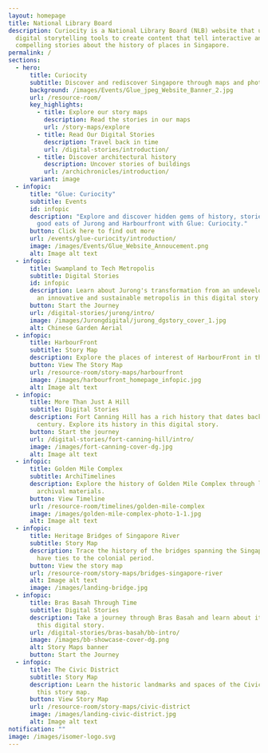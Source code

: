 ```yaml
---
layout: homepage
title: National Library Board
description: Curiocity is a National Library Board (NLB) website that uses
  digital storytelling tools to create content that tell interactive and
  compelling stories about the history of places in Singapore.
permalink: /
sections:
  - hero:
      title: Curiocity
      subtitle: Discover and rediscover Singapore through maps and photographs
      background: /images/Events/Glue_jpeg_Website_Banner_2.jpg
      url: /resource-room/
      key_highlights:
        - title: Explore our story maps
          description: Read the stories in our maps
          url: /story-maps/explore
        - title: Read Our Digital Stories
          description: Travel back in time
          url: /digital-stories/introduction/
        - title: Discover architectural history
          description: Uncover stories of buildings
          url: /archichronicles/introduction/
      variant: image
  - infopic:
      title: "Glue: Curiocity"
      subtitle: Events
      id: infopic
      description: "Explore and discover hidden gems of history, stories, and even
        good eats of Jurong and Harbourfront with Glue: Curiocity."
      button: Click here to find out more
      url: /events/glue-curiocity/introduction/
      image: /images/Events/Glue_Website_Annoucement.png
      alt: Image alt text
  - infopic:
      title: Swampland to Tech Metropolis
      subtitle: Digital Stories
      id: infopic
      description: Learn about Jurong's transformation from an undeveloped region to
        an innovative and sustainable metropolis in this digital story.
      button: Start the Journey
      url: /digital-stories/jurong/intro/
      image: /images/Jurongdigital/jurong_dgstory_cover_1.jpg
      alt: Chinese Garden Aerial
  - infopic:
      title: HarbourFront
      subtitle: Story Map
      description: Explore the places of interest of HarbourFront in this story map.
      button: View The Story Map
      url: /resource-room/story-maps/harbourfront
      image: /images/harbourfront_homepage_infopic.jpg
      alt: Image alt text
  - infopic:
      title: More Than Just A Hill
      subtitle: Digital Stories
      description: Fort Canning Hill has a rich history that dates back to the 14th
        century. Explore its history in this digital story.
      button: Start the journey
      url: /digital-stories/fort-canning-hill/intro/
      image: /images/fort-canning-cover-dg.jpg
      alt: Image alt text
  - infopic:
      title: Golden Mile Complex
      subtitle: ArchiTimelines
      description: Explore the history of Golden Mile Complex through library and
        archival materials.
      button: View Timeline
      url: /resource-room/timelines/golden-mile-complex
      image: /images/golden-mile-complex-photo-1-1.jpg
      alt: Image alt text
  - infopic:
      title: Heritage Bridges of Singapore River
      subtitle: Story Map
      description: Trace the history of the bridges spanning the Singapore River that
        have ties to the colonial period.
      button: View the story map
      url: /resource-room/story-maps/bridges-singapore-river
      alt: Image alt text
      image: /images/landing-bridge.jpg
  - infopic:
      title: Bras Basah Through Time
      subtitle: Digital Stories
      description: Take a journey through Bras Basah and learn about its history in
        this digital story.
      url: /digital-stories/bras-basah/bb-intro/
      image: /images/bb-showcase-cover-dg.png
      alt: Story Maps banner
      button: Start the Journey
  - infopic:
      title: The Civic District
      subtitle: Story Map
      description: Learn the historic landmarks and spaces of the Civic District in
        this story map.
      button: View Story Map
      url: /resource-room/story-maps/civic-district
      image: /images/landing-civic-district.jpg
      alt: Image alt text
notification: ""
image: /images/isomer-logo.svg
---
```

